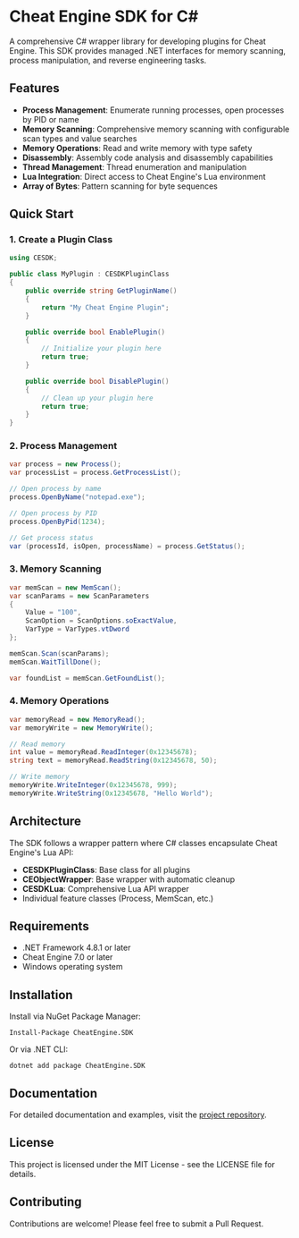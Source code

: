# Cheat Engine SDK for C#

A comprehensive C# wrapper library for developing plugins for Cheat Engine. This SDK provides managed .NET interfaces for memory scanning, process manipulation, and reverse engineering tasks.

## Features

- **Process Management**: Enumerate running processes, open processes by PID or name
- **Memory Scanning**: Comprehensive memory scanning with configurable scan types and value searches
- **Memory Operations**: Read and write memory with type safety
- **Disassembly**: Assembly code analysis and disassembly capabilities
- **Thread Management**: Thread enumeration and manipulation
- **Lua Integration**: Direct access to Cheat Engine's Lua environment
- **Array of Bytes**: Pattern scanning for byte sequences

## Quick Start

### 1. Create a Plugin Class

```csharp
using CESDK;

public class MyPlugin : CESDKPluginClass
{
    public override string GetPluginName()
    {
        return "My Cheat Engine Plugin";
    }

    public override bool EnablePlugin()
    {
        // Initialize your plugin here
        return true;
    }

    public override bool DisablePlugin()
    {
        // Clean up your plugin here
        return true;
    }
}
```

### 2. Process Management

```csharp
var process = new Process();
var processList = process.GetProcessList();

// Open process by name
process.OpenByName("notepad.exe");

// Open process by PID
process.OpenByPid(1234);

// Get process status
var (processId, isOpen, processName) = process.GetStatus();
```

### 3. Memory Scanning

```csharp
var memScan = new MemScan();
var scanParams = new ScanParameters
{
    Value = "100",
    ScanOption = ScanOptions.soExactValue,
    VarType = VarTypes.vtDword
};

memScan.Scan(scanParams);
memScan.WaitTillDone();

var foundList = memScan.GetFoundList();
```

### 4. Memory Operations

```csharp
var memoryRead = new MemoryRead();
var memoryWrite = new MemoryWrite();

// Read memory
int value = memoryRead.ReadInteger(0x12345678);
string text = memoryRead.ReadString(0x12345678, 50);

// Write memory
memoryWrite.WriteInteger(0x12345678, 999);
memoryWrite.WriteString(0x12345678, "Hello World");
```

## Architecture

The SDK follows a wrapper pattern where C# classes encapsulate Cheat Engine's Lua API:

- **CESDKPluginClass**: Base class for all plugins
- **CEObjectWrapper**: Base wrapper with automatic cleanup
- **CESDKLua**: Comprehensive Lua API wrapper
- Individual feature classes (Process, MemScan, etc.)

## Requirements

- .NET Framework 4.8.1 or later
- Cheat Engine 7.0 or later
- Windows operating system

## Installation

Install via NuGet Package Manager:

```
Install-Package CheatEngine.SDK
```

Or via .NET CLI:

```
dotnet add package CheatEngine.SDK
```

## Documentation

For detailed documentation and examples, visit the [project repository](https://github.com/hedgehogform/CESDK).

## License

This project is licensed under the MIT License - see the LICENSE file for details.

## Contributing

Contributions are welcome! Please feel free to submit a Pull Request.
